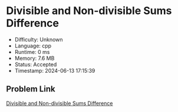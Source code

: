 # Divisible and Non-divisible Sums Difference

- Difficulty: Unknown
- Language: cpp
- Runtime: 0 ms
- Memory: 7.6 MB
- Status: Accepted
- Timestamp: 2024-06-13 17:15:39

## Problem Link
[Divisible and Non-divisible Sums Difference](https://leetcode.com/problems/divisible-and-non-divisible-sums-difference)

